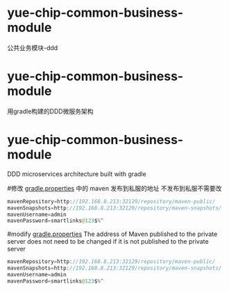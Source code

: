 # yue-chip-common-business-module
公共业务模块-ddd

# yue-chip-common-business-module
用gradle构建的DDD微服务架构

# yue-chip-common-business-module
DDD microservices architecture built with gradle

#修改 [gradle.properties](gradle.properties) 中的 maven 发布到私服的地址  不发布到私服不需要改
```java 
mavenRepository=http://192.168.8.213:32129/repository/maven-public/
mavenSnapshots=http://192.168.8.213:32129/repository/maven-snapshots/
mavenUsername=admin
mavenPassword=smartlinks@123$%^
```

#modify [gradle.properties](gradle.properties)  The address of Maven published to the private server does not need to be changed if it is not published to the private server
```java 
mavenRepository=http://192.168.8.213:32129/repository/maven-public/
mavenSnapshots=http://192.168.8.213:32129/repository/maven-snapshots/
mavenUsername=admin
mavenPassword=smartlinks@123$%^
```
```
